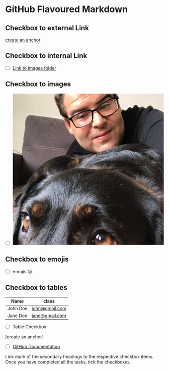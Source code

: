 # GitHub Flavoured Markdown



## Checkbox to external Link

[create an anchor](#anchors-in-markdown)

## Checkbox to internal Link

- [ ]  [Link to images folder](/images)

## Checkbox to images

- [ ] ![images](images/Profilbild_Sezai_Keskin.png)

## Checkbox to emojis

- [ ] emojis :smiley:

## Checkbox to tables

|Name    | class   |
| ------- | ------ |
| John Doe | john@gmail.com|
| Jane Doe | jane@gmail.com|

- [ ] Table Checkbox


[create an anchor]
- [ ]  [GitHub Documentation](https://help.github.com/en)

Link each of the secondary headings to the respective checkbox items.
Once you have completed all the tasks, tick the checkboxes.
